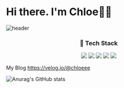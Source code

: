 # Hi there. I'm Chloe👩‍💻
![header](https://capsule-render.vercel.app/api?type=waving&color=auto&height=250&section=header&text=BoGyoengKim&fontSize=90)

<h3 align="center"> 🔮 Tech Stack</h3>
<p align="center">
<img src="https://img.shields.io/badge/HTML-E34F26?style=flat-square&logo=HTML5&logoColor=white"/>
<img src="https://img.shields.io/badge/CSS-1572B6?style=flat-square&logo=CSS3&logoColor=white"/>
<img src="https://img.shields.io/badge/Javascript-F7DF1E?style=flat-square&logo=Javascript&logoColor=white"/>
<img src="https://img.shields.io/badge/React & React Native-61DAFB?style=flat-square&logo=React&logoColor=white"/>
<img src="https://img.shields.io/badge/Next.js-000000?style=flat-square&logo=Next.js&logoColor=white"/> 
</p>




My Blog
https://velog.io/@chloeee

![Anurag's GitHub stats](https://github-readme-stats.vercel.app/api?username=bokim1004&theme=cobalt&show_icons=true)

